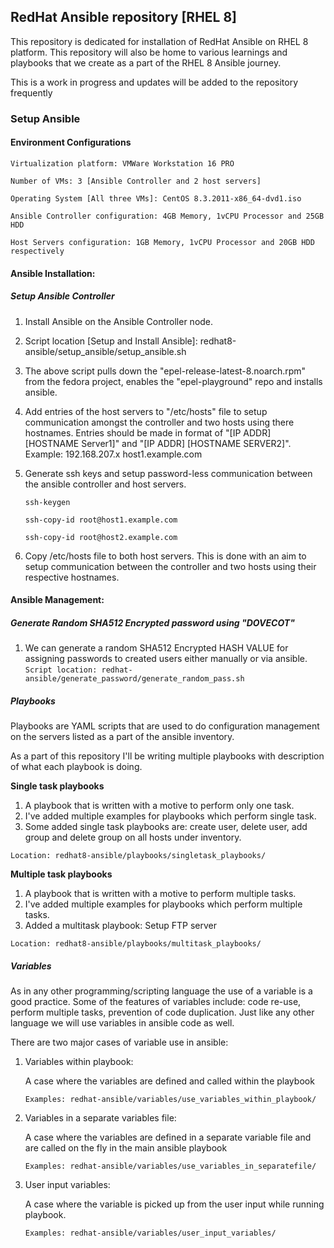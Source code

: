 ## RedHat Ansible repository [RHEL 8]

This repository is dedicated for installation of RedHat Ansible on RHEL 8 platform. This repository will also be home to various learnings and playbooks that we create as a part of the RHEL 8 Ansible journey.

This is a work in progress and updates will be added to the repository frequently
### Setup Ansible

#### Environment Configurations

`Virtualization platform: VMWare Workstation 16 PRO`

`Number of VMs: 3 [Ansible Controller and 2 host servers]`

`Operating System [All three VMs]: CentOS 8.3.2011-x86_64-dvd1.iso`

`Ansible Controller configuration: 4GB Memory, 1vCPU Processor and 25GB HDD`

`Host Servers configuration: 1GB Memory, 1vCPU Processor and 20GB HDD respectively`

#### **Ansible Installation:**
##### Setup Ansible Controller
1. Install Ansible on the Ansible Controller node.
2. Script location [Setup and Install Ansible]: redhat8-ansible/setup_ansible/setup_ansible.sh
3. The above script pulls down the "epel-release-latest-8.noarch.rpm" from the fedora project, enables the "epel-playground" repo and installs ansible. 
4. Add entries of the host servers to "/etc/hosts" file to setup communication amongst the controller and two hosts using there hostnames. Entries should be made in format of "[IP ADDR] [HOSTNAME Server1]" and "[IP ADDR] [HOSTNAME SERVER2]". Example: 192.168.207.x host1.example.com
5. Generate ssh keys and setup password-less communication between the ansible controller and host servers.

    `ssh-keygen`
    
    `ssh-copy-id root@host1.example.com`
    
    `ssh-copy-id root@host2.example.com`
6. Copy /etc/hosts file to both host servers. This is done with an aim to setup communication between the controller and two hosts using their respective hostnames.

#### **Ansible Management:**
##### Generate Random SHA512 Encrypted password using "DOVECOT"
1. We can generate a random SHA512 Encrypted HASH VALUE for assigning passwords to created users either manually or via ansible.
`Script location: redhat-ansible/generate_password/generate_random_pass.sh`
  
##### Playbooks
Playbooks are YAML scripts that are used to do configuration management on the servers listed as a part of the ansible inventory.

As a part of this repository I'll be writing multiple playbooks with description of what each playbook is doing.
 
**Single task playbooks** 

1. A playbook that is written with a motive to perform only one task.    
2. I've added multiple examples for playbooks which perform single task.
3. Some added single task playbooks are: create user, delete user, add group and delete group on all hosts under inventory.

`Location: redhat8-ansible/playbooks/singletask_playbooks/`

**Multiple task playbooks**
1. A playbook that is written with a motive to perform multiple tasks.    
2. I've added multiple examples for playbooks which perform multiple tasks.
3. Added a multitask playbook: Setup FTP server

`Location: redhat8-ansible/playbooks/multitask_playbooks/`

##### Variables
As in any other programming/scripting language the use of a variable is a good practice. Some of the features of variables include: code re-use, perform multiple tasks, prevention of code duplication.
Just like any other language we will use variables in ansible code as well.

There are two major cases of variable use in ansible:

1. Variables within playbook:

   A case where the variables are defined and called within the playbook
   
   `Examples: redhat-ansible/variables/use_variables_within_playbook/`
   
2. Variables in a separate variables file:

    A case where the variables are defined in a separate variable file and are called on the fly in the main ansible playbook
    
    `Examples: redhat-ansible/variables/use_variables_in_separatefile/`
    
3. User input variables:

   A case where the variable is picked up from the user input while running playbook.
   
   `Examples: redhat-ansible/variables/user_input_variables/`

   
 